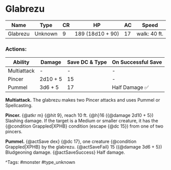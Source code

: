 # Glabrezu

| Name | Type | CR | HP | AC | Speed |
|------|------|----|----|----|-------|
| Glabrezu | Unknown | 9 | 189 (18d10 + 90) | 17 | walk: 40 ft. |

### Actions:

| Ability | Damage | Save DC & Type | On Successful Save |
|---------|--------|----------------|--------------------|
| Multiattack | - | - | - |
| Pincer | 2d10 + 5 | 15 | - |
| Pummel | 3d6 + 5 | 17 | Half Damage ✅ |


**Multiattack.** The glabrezu makes two Pincer attacks and uses Pummel or Spellcasting.

**Pincer.** {@atkr m} {@hit 9}, reach 10 ft. {@h}16 ({@damage 2d10 + 5}) Slashing damage. If the target is a Medium or smaller creature, it has the {@condition Grappled|XPHB} condition (escape {@dc 15}) from one of two pincers.

**Pummel.** {@actSave dex} {@dc 17}, one creature {@condition Grappled|XPHB} by the glabrezu. {@actSaveFail} 15 ({@damage 3d6 + 5}) Bludgeoning damage. {@actSaveSuccess} Half damage.

^Tags: #monster #type_unknown